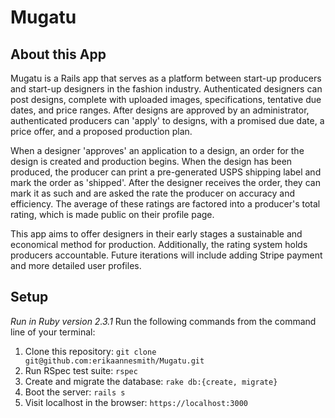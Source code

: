 # Mugatu

## About this App
Mugatu is a Rails app that serves as a platform between start-up producers and start-up designers in the fashion industry. Authenticated designers can post designs, complete with uploaded images, specifications, tentative due dates, and price ranges. After designs are approved by an administrator, authenticated producers can 'apply' to designs, with a promised due date, a price offer, and a proposed production plan.

When a designer 'approves' an application to a design, an order for the design is created and production begins. When the design has been produced, the producer can print a pre-generated USPS shipping label and mark the order as 'shipped'. After the designer receives the order, they can mark it as such and are asked the rate the producer on accuracy and efficiency. The average of these ratings are factored into a producer's total rating, which is made public on their profile page.

This app aims to offer designers in their early stages a sustainable and economical method for production. Additionally, the rating system holds producers accountable. Future iterations will include adding Stripe payment and more detailed user profiles.

## Setup

*Run in Ruby version 2.3.1*
Run the following commands from the command line of your terminal:
1. Clone this repository: 
`git clone git@github.com:erikaannesmith/Mugatu.git`
2. Run RSpec test suite:
`rspec`
3. Create and migrate the database:
`rake db:{create, migrate}`
4. Boot the server:
`rails s`
4. Visit localhost in the browser:
`https://localhost:3000`